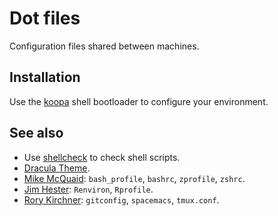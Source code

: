 # Dot files

Configuration files shared between machines.

## Installation

Use the [koopa](https://github.com/acidgenomics/koopa/) shell bootloader to configure your environment.

## See also

- Use [shellcheck](https://www.shellcheck.net/) to check shell scripts.
- [Dracula Theme](https://draculatheme.com/).
- [Mike McQuaid](https://github.com/MikeMcQuaid/dotfiles):
  `bash_profile`, `bashrc`, `zprofile`, `zshrc`.
- [Jim Hester](https://github.com/jimhester/dotfiles):
  `Renviron`, `Rprofile`.
- [Rory Kirchner](https://github.com/roryk/dotfiles):
  `gitconfig`, `spacemacs`, `tmux.conf`.
